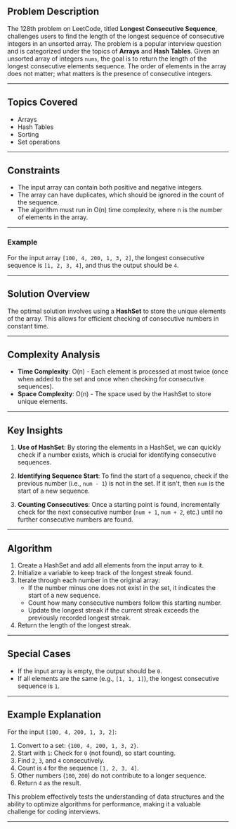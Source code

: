 
## Problem Description

The 128th problem on LeetCode, titled **Longest Consecutive Sequence**, challenges users to find the length of the longest sequence of consecutive integers in an unsorted array. The problem is a popular interview question and is categorized under the topics of **Arrays** and **Hash Tables**.
Given an unsorted array of integers `nums`, the goal is to return the length of the longest consecutive elements sequence. The order of elements in the array does not matter; what matters is the presence of consecutive integers.

---
## Topics Covered

- Arrays
- Hash Tables
- Sorting
- Set operations

---
## Constraints

- The input array can contain both positive and negative integers.
- The array can have duplicates, which should be ignored in the count of the sequence.
- The algorithm must run in O(n) time complexity, where n is the number of elements in the array.

---
### Example

For the input array `[100, 4, 200, 1, 3, 2]`, the longest consecutive sequence is `[1, 2, 3, 4]`, and thus the output should be `4`.

---
## Solution Overview

The optimal solution involves using a **HashSet** to store the unique elements of the array. This allows for efficient checking of consecutive numbers in constant time.

---
## Complexity Analysis

- **Time Complexity**: O(n) - Each element is processed at most twice (once when added to the set and once when checking for consecutive sequences).
- **Space Complexity**: O(n) - The space used by the HashSet to store unique elements.

---
## Key Insights

1. **Use of HashSet**: By storing the elements in a HashSet, we can quickly check if a number exists, which is crucial for identifying consecutive sequences.

2. **Identifying Sequence Start**: To find the start of a sequence, check if the previous number (i.e., `num - 1`) is not in the set. If it isn't, then `num` is the start of a new sequence.

3. **Counting Consecutives**: Once a starting point is found, incrementally check for the next consecutive number (`num + 1`, `num + 2`, etc.) until no further consecutive numbers are found.

---
## Algorithm

1. Create a HashSet and add all elements from the input array to it.
2. Initialize a variable to keep track of the longest streak found.
3. Iterate through each number in the original array:
    - If the number minus one does not exist in the set, it indicates the start of a new sequence.
    - Count how many consecutive numbers follow this starting number.
    - Update the longest streak if the current streak exceeds the previously recorded longest streak.
4. Return the length of the longest streak.

---
## Special Cases

- If the input array is empty, the output should be `0`.
- If all elements are the same (e.g., `[1, 1, 1]`), the longest consecutive sequence is `1`.

---
## Example Explanation

For the input `[100, 4, 200, 1, 3, 2]`:

1. Convert to a set: `{100, 4, 200, 1, 3, 2}`.
2. Start with `1`: Check for `0` (not found), so start counting.
3. Find `2`, `3`, and `4` consecutively.
4. Count is `4` for the sequence `[1, 2, 3, 4]`.
5. Other numbers (`100`, `200`) do not contribute to a longer sequence.
6. Return `4` as the result.

This problem effectively tests the understanding of data structures and the ability to optimize algorithms for performance, making it a valuable challenge for coding interviews.

---